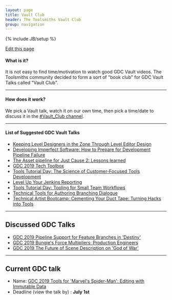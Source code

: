 ```yaml
---
layout: page
title: Vault Club
header: The Toolsmiths Vault Club
group: navigation
---
```

{% include JB/setup %}

<div class="right"><a href="https://github.com/TheToolsmiths/TheToolsmiths.github.io/edit/master/{{ page.path }}"><i class="fas fa-pencil-alt tag_box"></i> Edit this page </a></div>

#### What is it?
It is not easy to find time/motivation to watch good GDC Vault videos. The Toolsmiths community decided to form a sort of "book club" for GDC Vault Talks called "Vault Club".

<hr>

#### How does it work?
We pick a Vault talk, watch it on our own time, then pick a time/date to discuss it in the [#Vault_Club channel](https://thetoolsmiths.slack.com).

<hr>

#### List of Suggested GDC Vault Talks
- [Keeping Level Designers in the Zone Through Level Editor Design](https://www.gdcvault.com/play/1023235/Keeping-Level-Designers-in-the)
- [Developing Imperfect Software: How to Prepare for Development Pipeline Failure](https://www.gdcvault.com/play/1015531/Developing-Imperfect-Software-How-to)
- [The Asset pipeline for Just Cause 2: Lessons learned](https://www.gdcvault.com/play/1012232/The-Asset-pipeline-for-Just)
- [GDC 2019 Tech Toolbox](https://schedule.gdconf.com/session/tech-toolbox/865380)
- [Tools Tutorial Day: The Science of Customer-Focused Tools Development](https://www.gdcvault.com)
- [Level Up Your Jenkins Reporting](https://schedule.gdconf.com/session/level-up-your-jenkins-reporting-/860748)
- [Tools Tutorial Day: Tooling for Small Team Workflows](https://www.gdcvault.com)
- [Technical Tools for Authoring Branching Dialogue](https://schedule.gdconf.com/session/technical-tools-for-authoring-branching-dialogue/862202)
- [Technical Artist Bootcamp: Cementing Your Duct Tape: Turning Hacks into Tools](https://schedule.gdconf.com/session/technical-artist-bootcamp-cementing-your-duct-tape-turning-hacks-into-tools/863956)

<hr>

## Discussed GDC Talks
- [GDC 2019 Pipeline Support for Feature Branches in 'Destiny'](https://www.gdcvault.com/play/1025992/Pipeline-Support-for-Feature-Branches)
- [GDC 2019 Bungie's Force Multipliers: Production Engineers](https://www.gdcvault.com/play/1025970/Bungie-s-Force-Multipliers-Production)
- [GDC 2019 The Future of Scene Description on 'God of War'](https://www.gdcvault.com/play/1025969/The-Future-of-Scene-Description)

<hr>

## Current GDC talk
- Name: [GDC 2019 Tools for 'Marvel's Spider-Man': Editing with Immutable Data](https://www.gdcvault.com/play/1026080/Tools-for-Marvel-s-Spider)
- Deadline (view the talk by) : **July 1st**
